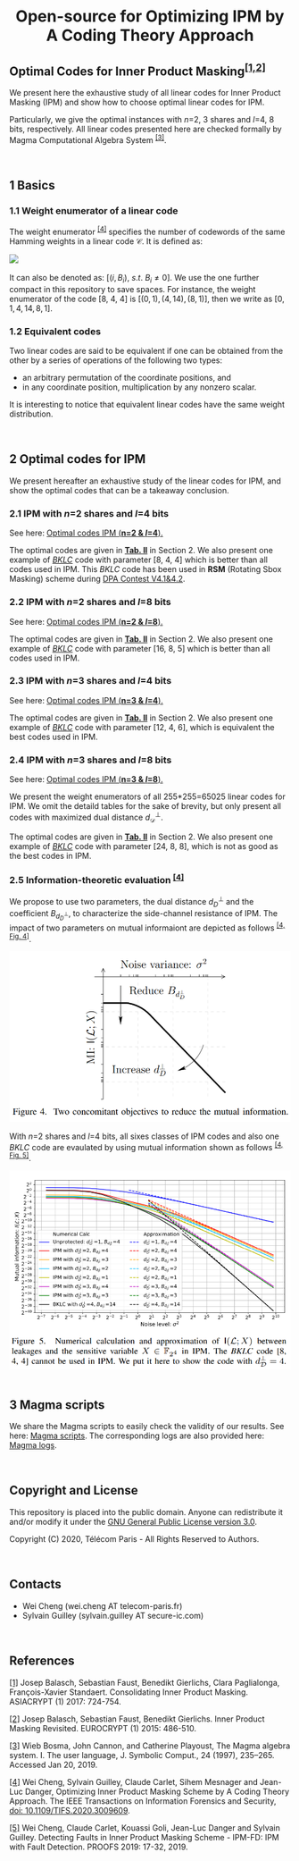 <h1 align="center">Open-source for Optimizing IPM by A Coding Theory Approach</h1>

## Optimal Codes for Inner Product Masking<sup>[[1,2]](#references)</sup>

We present here the exhaustive study of all linear codes for Inner Product Masking (IPM) and show how to choose optimal linear codes for IPM. 

Particularly, we give the optimal instances with *n*=2, 3 shares and *l*=4, 8 bits, respectively. All linear codes presented here are checked formally by Magma Computational Algebra System <sup>[[3]](#references)</sup>.

<br/>

## 1 Basics

### 1.1 Weight enumerator of a linear code

The weight enumerator <sup>[[4]](#references)</sup> specifies the number of codewords of the same Hamming weights in a linear code $\mathcal{C}$. It is defined as:

<img src="http://latex.codecogs.com/gif.latex?W_\mathcal{C}(X, Y) = \sum_{i=0}^n B_iX^{n-i}Y^i" />

It can also be denoted as: $[ (i, B_i), ~s.t. ~B_i\neq 0]$. We use the one further compact in this repository to save spaces. For instance, the weight enumerator of the code [8, 4, 4] is $[(0, 1), (4, 14), (8, 1)]$, then we write as $[0,1, 4, 14, 8, 1]$.

### 1.2 Equivalent codes

Two linear codes are said to be equivalent if one can be obtained from the other by a series of operations of the following two types:

 - an arbitrary permutation of the coordinate positions, and
 - in any coordinate position, multiplication by any nonzero scalar.

It is interesting to notice that equivalent linear codes have the same weight distribution.

<br/>

## 2 Optimal codes for IPM

We present hereafter an exhaustive study of the linear codes for IPM, and show the optimal codes that can be a takeaway conclusion.

### 2.1 IPM with $n$=2 shares and $l$=4 bits

See here: [Optimal codes IPM (**n=2 & $l$=4**).](https://nbviewer.jupyter.org/github/Qomo-CHENG/OC-IPM/blob/master/optimal_codes/ipm_codes_n2k4.ipynb)

The optimal codes are given in **[Tab. II](https://nbviewer.jupyter.org/github/Qomo-CHENG/OC-IPM/blob/master/optimal_codes/ipm_codes_n2k4.ipynb)** in Section 2. We also present one example of [*BKLC*](http://magma.maths.usyd.edu.au/magma/handbook/text/1881#21217) code with parameter [8, 4, 4] which is better than all codes used in IPM. This *BKLC* code has been used in **RSM** (Rotating Sbox Masking) scheme during [DPA Contest V4.1&4.2](http://www.dpacontest.org/v4/index.php).

### 2.2 IPM with $n$=2 shares and $l$=8 bits

See here: [Optimal codes IPM (**n=2 & $l$=8**).](https://nbviewer.jupyter.org/github/Qomo-CHENG/OC-IPM/blob/master/optimal_codes/ipm_codes_n2k8.ipynb)

The optimal codes are given in **[Tab. II](https://nbviewer.jupyter.org/github/Qomo-CHENG/OC-IPM/blob/master/optimal_codes/ipm_codes_n2k8.ipynb)** in Section 2. We also present one example of [*BKLC*](http://magma.maths.usyd.edu.au/magma/handbook/text/1881#21217) code with parameter [16, 8, 5] which is better than all codes used in IPM.

### 2.3 IPM with $n$=3 shares and $l$=4 bits

See here: [Optimal codes IPM (**n=3 & $l$=4**).](https://nbviewer.jupyter.org/github/Qomo-CHENG/OC-IPM/blob/master/optimal_codes/ipm_codes_n3k4.ipynb)

The optimal codes are given in **[Tab. II](https://nbviewer.jupyter.org/github/Qomo-CHENG/OC-IPM/blob/master/optimal_codes/ipm_codes_n3k4.ipynb)** in Section 2. We also present one example of [*BKLC*](http://magma.maths.usyd.edu.au/magma/handbook/text/1881#21217) code with parameter [12, 4, 6], which is equivalent the best codes used in IPM.

### 2.4 IPM with $n$=3 shares and $l$=8 bits

See here: [Optimal codes IPM (**n=3 & $l$=8**).](https://nbviewer.jupyter.org/github/Qomo-CHENG/OC-IPM/blob/master/optimal_codes/ipm_codes_n3k8.ipynb)

We present the weight enumerators of all 255*255=65025 linear codes for IPM. We omit the detaild tables for the sake of brevity, but only present all codes with maximized dual distance $d_{\mathcal{D}}^\perp$.

<!-- Full logs with different combinations of *$L_2$* and *$L_3$*, and also properties of the generated codes (*code parameters*, *generator matrices*, *weight enumerators*, *weight distributions*) are presented here: [Full logs for IPM with *$n=3$* shares and *$l=8$* bits](https://github.com/Qomo-CHENG/OC-IPM/blob/master/weight_enumerators/weight_code_n3k8_full.log). -->

The optimal codes are given in **[Tab. II](https://nbviewer.jupyter.org/github/Qomo-CHENG/OC-IPM/blob/master/optimal_codes/ipm_codes_n3k8.ipynb)** in Section 2. We also present one example of [*BKLC*](http://magma.maths.usyd.edu.au/magma/handbook/text/1881#21217) code with parameter [24, 8, 8], which is not as good as the best codes in IPM.

### 2.5 Information-theoretic evaluation <sup>[[4]](#references)</sup>

We propose to use two parameters, the dual distance $d_{D}^\perp$ and the coefficient $B_{d_{D}^\perp}$, to characterize the side-channel resistance of IPM. The impact of two parameters on mutual informaiont are depicted as follows <sup>[[4, Fig. 4]](#references)</sup>.
<div class="img-wrap" style="text-align:center">
<img src="figures/tifs_fig4.png" width="512">
</div>

With $n$=2 shares and $l$=4 bits, all sixes classes of IPM codes and also one *BKLC* code are evaulated by using mutual information shown as follows <sup>[[4, Fig. 5]](#references)</sup>. 
<div class="img-wrap" style="text-align:center">
<img src="figures/tifs_fig5.png" width="512">
</div>

<br/>

## 3 Magma scripts

We share the Magma scripts to easily check the validity of our results. See here: [Magma scripts](https://github.com/Qomo-CHENG/OC-IPM/blob/master/magma_scripts/magma_weight_code_n2k4.m). The corresponding logs are also provided here: [Magma logs](https://github.com/Qomo-CHENG/OC-IPM/blob/master/magma_scripts/magma_weight_code_n2k4.log).

<br/>

## Copyright and License

This repository is placed into the public domain. Anyone can redistribute it and/or modify it under the [GNU General Public License version 3.0](https://www.gnu.org/licenses/gpl-3.0.html).

Copyright (C) 2020, Télécom Paris - All Rights Reserved to Authors.

<br/>

## Contacts
- Wei Cheng (wei.cheng AT telecom-paris.fr)
- Sylvain Guilley (sylvain.guilley AT secure-ic.com)

<br/>

## References

[[1]](#references) Josep Balasch, Sebastian Faust, Benedikt Gierlichs, Clara Paglialonga, François-Xavier Standaert.
Consolidating Inner Product Masking. ASIACRYPT (1) 2017: 724-754.

[[2]](#references) Josep Balasch, Sebastian Faust, Benedikt Gierlichs.
Inner Product Masking Revisited. EUROCRYPT (1) 2015: 486-510.

[[3]](#references) Wieb Bosma, John Cannon, and Catherine Playoust, The Magma algebra system. I. The user language, J. Symbolic Comput., 24 (1997), 235–265. Accessed Jan 20, 2019.

[[4]](#references) Wei Cheng, Sylvain Guilley, Claude Carlet, Sihem Mesnager and Jean-Luc Danger, Optimizing Inner Product Masking Scheme by A Coding Theory Approach. The IEEE Transactions on Information Forensics and Security, [doi: 10.1109/TIFS.2020.3009609](https://ieeexplore.ieee.org/document/9141357).

[[5]](#references) Wei Cheng, Claude Carlet, Kouassi Goli, Jean-Luc Danger and Sylvain Guilley. Detecting Faults in Inner Product Masking Scheme - IPM-FD: IPM with Fault Detection. PROOFS 2019: 17-32, 2019.